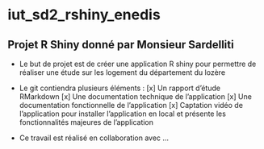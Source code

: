 # iut_sd2_rshiny_enedis

## Projet R Shiny donné par Monsieur Sardelliti

 - Le but de projet est de créer une application R shiny pour permettre de réaliser une étude sur les logement du département du lozère

 - Le git contiendra plusieurs éléments :
   [x] Un rapport d’étude RMarkdown
   [x] Une documentation technique de l’application
   [x] Une documentation fonctionnelle de l’application
   [x] Captation vidéo de l’application pour installer l’application en local et présente les fonctionnalités majeures de l’application



 - Ce travail est réalisé en collaboration avec ...

